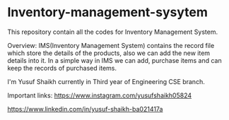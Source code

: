 # Inventory-management-sysytem
This repository contain all the codes for Inventory Management System.

Overview:
IMS(Inventory Management System) contains the record file which store the details of the products, also we can add the new item details into it.
In a simple way in IMS we can add, purchase items and can keep the records of purchased items.


I'm Yusuf Shaikh currently in Third year of Engineering CSE branch.

Important links:
https://www.instagram.com/yusufshaikh05824

https://www.linkedin.com/in/yusuf-shaikh-ba021417a

